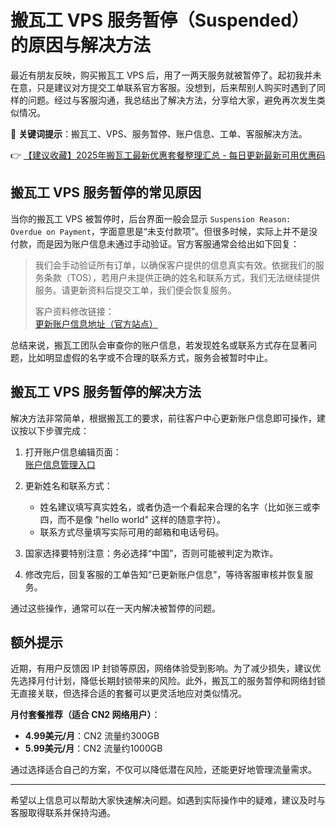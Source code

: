 # 搬瓦工 VPS 服务暂停（Suspended）的原因与解决方法

最近有朋友反映，购买搬瓦工 VPS 后，用了一两天服务就被暂停了。起初我并未在意，只是建议对方提交工单联系官方客服。没想到，后来帮别人购买时遇到了同样的问题。经过与客服沟通，我总结出了解决方法，分享给大家，避免再次发生类似情况。

📝 **关键词提示**：搬瓦工、VPS、服务暂停、账户信息、工单、客服解决方法。

👉 [【建议收藏】2025年搬瓦工最新优惠套餐整理汇总 - 每日更新最新可用优惠码](https://bit.ly/banwagon)

## 搬瓦工 VPS 服务暂停的常见原因

当你的搬瓦工 VPS 被暂停时，后台界面一般会显示 `Suspension Reason: Overdue on Payment`，字面意思是“未支付款项”。但很多时候，实际上并不是没付款，而是因为账户信息未通过手动验证。官方客服通常会给出如下回复：

> 我们会手动验证所有订单，以确保客户提供的信息真实有效。依据我们的服务条款（TOS），若用户未提供正确的姓名和联系方式，我们无法继续提供服务。请更新资料后提交工单，我们便会恢复服务。
>
> 客户资料修改链接：  
> [更新账户信息地址（官方站点）](https://bit.ly/banwagon)

总结来说，搬瓦工团队会审查你的账户信息，若发现姓名或联系方式存在显著问题，比如明显虚假的名字或不合理的联系方式，服务会被暂时中止。

## 搬瓦工 VPS 服务暂停的解决方法

解决方法非常简单，根据搬瓦工的要求，前往客户中心更新账户信息即可操作，建议按以下步骤完成：

1. 打开账户信息编辑页面：  
   [账户信息管理入口](https://bit.ly/banwagon)

2. 更新姓名和联系方式：  
   - 姓名建议填写真实姓名，或者伪造一个看起来合理的名字（比如张三或李四，而不是像 "hello world" 这样的随意字符）。
   - 联系方式尽量填写实际可用的邮箱和电话号码。

3. 国家选择要特别注意：务必选择“中国”，否则可能被判定为欺诈。

4. 修改完后，回复客服的工单告知“已更新账户信息”，等待客服审核并恢复服务。

通过这些操作，通常可以在一天内解决被暂停的问题。

## 额外提示

近期，有用户反馈因 IP 封锁等原因，网络体验受到影响。为了减少损失，建议优先选择月付计划，降低长期封锁带来的风险。此外，搬瓦工的服务暂停和网络封锁无直接关联，但选择合适的套餐可以更灵活地应对类似情况。

**月付套餐推荐（适合 CN2 网络用户）**：

- **4.99美元/月**：CN2 流量约300GB 
- **5.99美元/月**：CN2 流量约1000GB

通过选择适合自己的方案，不仅可以降低潜在风险，还能更好地管理流量需求。

---

希望以上信息可以帮助大家快速解决问题。如遇到实际操作中的疑难，建议及时与客服取得联系并保持沟通。